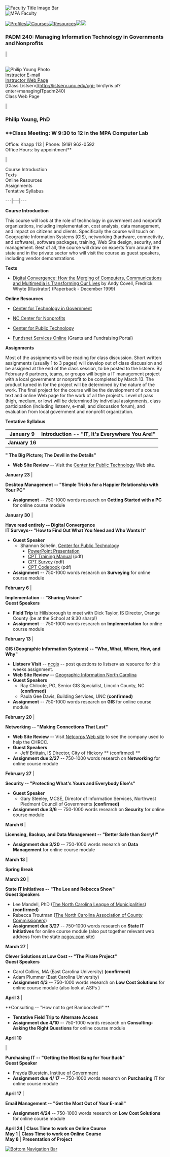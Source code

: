 ![Faculty Title Image Bar](../../images/facultybar.jpg)  
![MPA Faculty](../../images/titlebar.gif)  
  
[![Profiles](../../../images/bprofiles.gif)](../../profiles.html)[![Courses](../../../images/bcourses.gif)](../../courses.html)[![Resources](../../../images/bresources.gif)](../../resources.html)![](../../../images/bblack2.gif)![](../../../images/bblack.gif)

###  PADM 240: Managing Information Technology in Governments and Nonprofits

|

[  
](mailto:cgrubb@nc.rr.com)![Philip Young Photo](images/young.jpg)  
[Instructor E-mail](mailto:pyoung@imap.unc.edu)  
[Instructor Web Page](http://ncinfo.iog.unc.edu/about/directory/young.html)  
[Class Listserv](http://listserv.unc.edu/cgi-
bin/lyris.pl?enter=managingITpadm240)  
Class Web Page  
[ ](mailto:padm221spring2000@listserv.unc.edu)

|

### Philip Young, PhD

### **Class Meeting: W 9:30 to 12 in the MPA Computer Lab  
Office: Knapp 113 | Phone: (919) 962-0592  
Office Hours: by appointment**

|

Course Introduction  
Texts  
Online Resources  
Assignments  
Tentative Syllabus  
  
---|---|---  
  
**Course Introduction**

This course will look at the role of technology in government and nonprofit
organizations, including implementation, cost analysis, data management, and
impact on citizens and clients. Specifically the course will touch on
Geographic Information Systems (GIS), networking (hardware, connectivity, and
software), software packages, training, Web Site design, security, and
management. Best of all, the course will draw on experts from around the state
and in the private sector who will visit the course as guest speakers,
including vendor demonstrations.

**Texts**

  * [Digital Convergence: How the Merging of Computers, Communications and Multimedia is Transforming Our Lives](http://www.amazon.com/exec/obidos/ASIN/1890154164/qid=997969330/sr=1-2/ref=sc_b_2/107-6316930-3113308) by Andy Covell, Fredrick Whyte (Illustrator) (Paperback - December 1999) 

**Online Resources**

  * [Center for Technology in Government](http://www.ctg.albany.edu/)

  * [NC Center for Nonprofits](http://www.ncnonprofits.org/)

  * [Center for Public Technology](http://www.cpt.unc.edu)

  * [Fundsnet Services Online](http://fundsnetservices.com/) (Grants and Fundraising Portal)

**Assignments**

Most of the assignments will be reading for class discussion. Short written
assignments (usually 1 to 3 pages) will develop out of class discussion and be
assigned at the end of the class session, to be posted to the listserv. By
February 6 partners, teams, or groups will begin a IT management project with
a local government or nonprofit to be completed by March 13. The product
turned in for the project will be determined by the nature of the work. The
final project for the course will be the development of a course text and
online Web page for the work of all the projects. Level of pass (high, medium,
or low) will be determined by indivdiual assignments, class participation
(including listserv, e-mail, and discussion forum), and evaluation from local
government and nonprofit organization.

**Tentative Syllabus**

**January 9** | **Introduction -- "IT, It's Everywhere You Are!"**  
---|---  
**January 16** |

**" The Big Picture; The Devil in the Details"**

  * **Web Site Review** \-- Visit the [Center for Public Technology](http://www.cpt.unc.edu) Web site.

  
**January 23** |

**Desktop Management -- "Simple Tricks for a Happier Relationship with Your
PC"**

  * **Assignment** \-- 750-1000 words research on **Getting Started with a PC** for online course module

  
**January 30** |

**Have read entirely -- Digital Convergence  
IT Surveys--  "How to Find Out What You Need and Who Wants It"**  

  * **Guest Speaker**
    * Shannon Schelin, [Center for Public Technology](http://www.cpt.unc.edu)
      * [PowerPoint Presentation](ppt/InformationTechnology.ppt)
      * [CPT Training Manual](pdfs/assessCPT_Training_Manual.pdf) (pdf)
      * [CPT Survey](pdfs/assesssurvey7.pdf) (pdf)
      * [CPT Codebook](pdfs/assesssurveycodebook1.pdf) (pdf)
  * **Assignment** \-- 750-1000 words research on **Surveying** for online course module

  
**February 6** |

**Implementation -- "Sharing Vision"**  
**Guest Speakers**

  * **Field Trip** to Hillsborough to meet with Dick Taylor, IS Director, Orange County (be at the School at 9:30 sharp!) 
  * **Assignment** \-- 750-1000 words research on **Implementation** for online course module

  
**February 13** |

**GIS (Geographic Information Systems) -- "Who, What, Where, How, and Why"**

  * **Listserv Visit** \-- [ncgis](http://listserv.unc.edu/cgi-bin/lyris.pl?visit=ncgis) \-- post questions to listserv as resource for this weeks assignment.
  * **Web Site Review** \-- [Geographic Information North Carolina](http://www.cgia.state.nc.us/)
  * **Guest Speakers**
    * Ray Chilcote, PG, Senior GIS Specialist, Lincoln County, NC **(confirmed)**
    * Paula Gee Davis, Building Services, UNC  **(confirmed)**
  * **Assignment** \-- 750-1000 words research on **GIS** for online course module

  
**February 20** |

**Networking -- "Making Connections That Last"**

  * **Web Site Review** \-- Visit [Netcorps Web site](http://www.netcorps.org/) to see the company used to help the CHRCC.
  * **Guest Speakers**
    * Jeff Brittain, IS Director, City of Hickory ** (confirmed) **
  * **Assignment due 2/27** \-- 750-1000 words research on **Networking** for online course module

  
**February 27** |

**Security -- "Protecting What's Yours and Everybody Else's"**

  * **Guest Speaker**
    * Gary Steeley, MCSE, Director of Information Services, Northwest Piedmont Council of Governments **(confirmed)**
  * **Assignment due 3/6** \-- 750-1000 words research on **Security** for online course module

  
**March 6** |

**Licensing, Backup, and Data Management -- "Better Safe than Sorry!!"**

  * **Assignment due 3/20** \-- 750-1000 words research on **Data Management** for online course module

  
**March 13** |

**Spring Break**  
  
**March 20** |

**State IT Initiatives -- "The Lee and Rebecca Show"  
Guest Speakers**

  * Lee Mandell, PhD ([The North Carolina League of Municipalities](http://www.nclm.org)) **(confirmed)**
  * Rebecca Troutman ([The North Carolina Association of County Commissioners](http://www.ncacc.org))
  * **Assignment due 3/27** \-- 750-1000 words research on **State IT Initiatives** for online course module (also put together relevant web address from the state [ncgov.com](http://ncgov.com) site)

  
**March 27** |

**Clever Solutions at Low Cost -- "The Pirate Project"**  
**Guest Speakers**

  * Carol Collins, MA (East Carolina University)  **(confirmed)**
  * Adam Plummer (East Carolina University)
  * **Assignment 4/3** \-- 750-1000 words research on **Low Cost Solutions** for online course module (also look at ASPs  <application service providers>)

  
**April 3** |

**Consulting -- "How not to get Bamboozled!" **

  * **Tentative Field Trip to Alternate Access**
  * **Assignment due 4/10** \-- 750-1000 words research on **Consulting-Asking the Right Questions** for online course module

  
  
**April 10**

|

**Purchasing IT -- "Getting the Most Bang for Your Buck"  
Guest Speaker**

  * Frayda Bluestein, [Institue of Government](http://ncinfo.iog.unc.edu)
  * **Assignment due 4/ 17** \-- 750-1000 words research on **Purchasing IT** for online course module

  
**April 17** |

**Email Management -- "Get the Most Out of Your E-mail"**

  * **Assignment 4/24** \-- 750-1000 words research on **Low Cost Solutions** for online course module

  
**April 24** | **Class Time to work on Online Course**  
**May 1** | **Class Time to work on Online Course**  
**May 8** | **Presentation of Project**  
  
[![Bottom Navigation Bar](../../../images/bottombar.gif)](../../../index.html)

